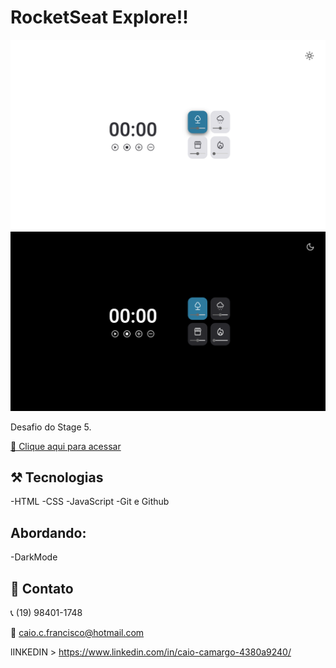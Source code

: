 # RocketSeat Explore!!

![preview](/githubimg/img001.png)
![preview](/githubimg/img002.png)

Desafio do Stage 5.

[🔗 Clique aqui para acessar](https://caiocamargoo.github.io/Focus-Timer/)

## ⚒️ Tecnologias

-HTML
-CSS
-JavaScript
-Git e Github

## Abordando:

-DarkMode

## 📧 Contato

📞 (19) 98401-1748

📧 caio.c.francisco@hotmail.com

lINKEDIN > https://www.linkedin.com/in/caio-camargo-4380a9240/
